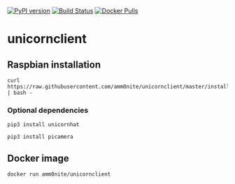 [![PyPI version](https://badge.fury.io/py/unicornclient.svg)](https://badge.fury.io/py/unicornclient) 
[![Build Status](https://travis-ci.org/amm0nite/unicornclient.svg?branch=master)](https://travis-ci.org/amm0nite/unicornclient)
[![Docker Pulls](https://img.shields.io/docker/pulls/amm0nite/unicornclient.svg)](https://hub.docker.com/r/amm0nite/unicornclient/)
# unicornclient

## Raspbian installation
```
curl https://raw.githubusercontent.com/amm0nite/unicornclient/master/install/main.sh | bash -
```
### Optional dependencies
```
pip3 install unicornhat
```
```
pip3 install picamera
```
## Docker image
```
docker run amm0nite/unicornclient
```
